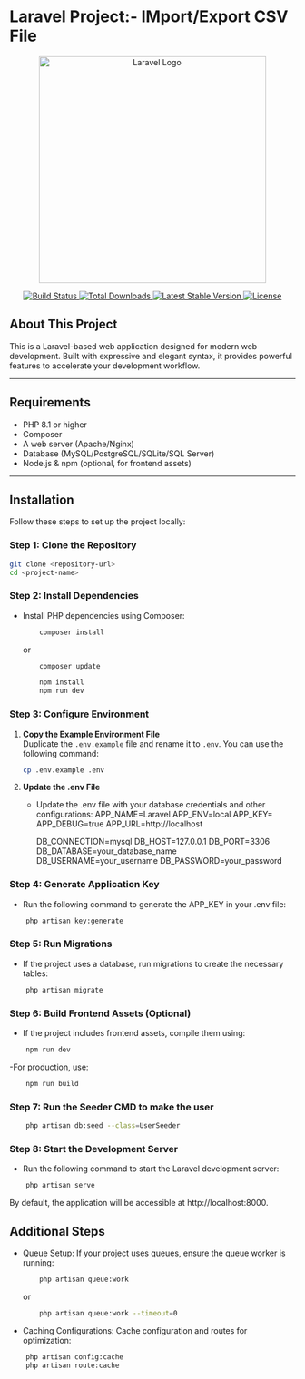# Laravel Project:- IMport/Export CSV File

<p align="center">
  <a href="https://laravel.com" target="_blank">
    <img src="https://raw.githubusercontent.com/laravel/art/master/logo-lockup/5%20SVG/2%20CMYK/1%20Full%20Color/laravel-logolockup-cmyk-red.svg" width="400" alt="Laravel Logo">
  </a>
</p>

<p align="center">
  <a href="https://github.com/laravel/framework/actions">
    <img src="https://github.com/laravel/framework/workflows/tests/badge.svg" alt="Build Status">
  </a>
  <a href="https://packagist.org/packages/laravel/framework">
    <img src="https://img.shields.io/packagist/dt/laravel/framework" alt="Total Downloads">
  </a>
  <a href="https://packagist.org/packages/laravel/framework">
    <img src="https://img.shields.io/packagist/v/laravel/framework" alt="Latest Stable Version">
  </a>
  <a href="https://packagist.org/packages/laravel/framework">
    <img src="https://img.shields.io/packagist/l/laravel/framework" alt="License">
  </a>
</p>

## About This Project

This is a Laravel-based web application designed for modern web development. Built with expressive and elegant syntax, it provides powerful features to accelerate your development workflow.

---

## Requirements

- PHP 8.1 or higher
- Composer
- A web server (Apache/Nginx)
- Database (MySQL/PostgreSQL/SQLite/SQL Server)
- Node.js & npm (optional, for frontend assets)

---

## Installation

Follow these steps to set up the project locally:

### Step 1: Clone the Repository
```bash
git clone <repository-url>
cd <project-name>
```

### Step 2: Install Dependencies

- Install PHP dependencies using Composer:
  ```bash
      composer install
  ```
  or
  ```bash
      composer update
  ```

  ```bash
      npm install
      npm run dev
  ```

### Step 3: Configure Environment

1. **Copy the Example Environment File**  
   Duplicate the `.env.example` file and rename it to `.env`. You can use the following command:
   ```bash
   cp .env.example .env
   ```
2. **Update the .env File**
    - Update the .env file with your database credentials and other configurations:
        <span>APP_NAME=Laravel</span>
        <span>APP_ENV=local</span>
        <span>APP_KEY= </span>
        <span>APP_DEBUG=true</span>
        <span>APP_URL=http://localhost</span>
        
        <span>DB_CONNECTION=mysql</span>
        <span>DB_HOST=127.0.0.1</span>
        <span>DB_PORT=3306</span>
        <span>DB_DATABASE=your_database_name</span>
        <span>DB_USERNAME=your_username</span>
        <span>DB_PASSWORD=your_password</span>
        
### Step 4: Generate Application Key
- Run the following command to generate the APP_KEY in your .env file:
 ```bash
     php artisan key:generate
 ```
### Step 5: Run Migrations
- If the project uses a database, run migrations to create the necessary tables:
 ```bash
     php artisan migrate
 ```

### Step 6: Build Frontend Assets (Optional)
- If the project includes frontend assets, compile them using:
 ```bash
     npm run dev
 ```
-For production, use:
 ```bash
     npm run build
 ```
### Step 7: Run the Seeder CMD to make the user 
```bash
    php artisan db:seed --class=UserSeeder
```
### Step 8: Start the Development Server
- Run the following command to start the Laravel development server:
```bash
    php artisan serve
```
By default, the application will be accessible at http://localhost:8000.

## Additional Steps
- Queue Setup: If your project uses queues, ensure the queue worker is running:
  
  ```bash
      php artisan queue:work
  ```
  or
  ```bash
      php artisan queue:work --timeout=0
  ```
- Caching Configurations: Cache configuration and routes for optimization:

```bash
    php artisan config:cache
    php artisan route:cache
```

  